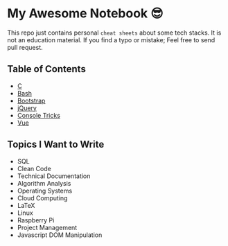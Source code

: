 # My Awesome Notebook 😎

This repo just contains personal `cheat sheets` about some tech stacks. It is not an education material. If you find a typo or mistake; Feel free to send pull request.

## Table of Contents

- [C](https://github.com/ridvanaltun/my-awesome-notebook/tree/master/C)
- [Bash](https://github.com/ridvanaltun/my-awesome-notebook/tree/master/Bash)
- [Bootstrap](https://github.com/ridvanaltun/my-awesome-notebook/tree/master/Bootstrap)
- [jQuery](https://github.com/ridvanaltun/my-awesome-notebook/tree/master/jQuery)
- [Console Tricks](https://github.com/ridvanaltun/my-awesome-notebook/tree/master/Console%20Tricks)
- [Vue](https://github.com/ridvanaltun/my-awesome-notebook/tree/master/Vue)

## Topics I Want to Write

- SQL
- Clean Code
- Technical Documentation
- Algorithm Analysis
- Operating Systems
- Cloud Computing
- LaTeX
- Linux
- Raspberry Pi
- Project Management
- Javascript DOM Manipulation